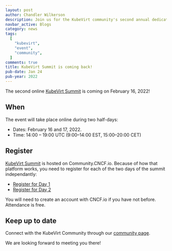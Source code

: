 ```yaml
---
layout: post
author: Chandler Wilkerson
description: Join us for the KubeVirt community's second annual dedicated online event
navbar_active: Blogs
category: news
tags:
  [
    "kubevirt",
    "event",
    "community",
  ]
comments: true
title: KubeVirt Summit is coming back!
pub-date: Jan 24
pub-year: 2022
---
```


The second online [KubeVirt Summit](/summit/) is coming on February 16, 2022!

## When

The event will take place online during two half-days:

- Dates: February 16 and 17, 2022.
- Time: 14:00 – 19:00 UTC (9:00–14:00 EST, 15:00–20:00 CET)

## Register

[KubeVirt Summit](/summit/) is hosted on Community.CNCF.io. Because of how that platform works, you need to register for each of the two days of the summit independantly:

- [Register for Day 1](https://community.cncf.io/events/details/cncf-kubevirt-community-presents-kubevirt-summit-2022-day-1/)
- [Register for Day 2](https://community.cncf.io/events/details/cncf-kubevirt-community-presents-kubevirt-summit-2022-day-2/)

You will need to create an account with CNCF.io if you have not before. Attendance is free.

## Keep up to date

Connect with the KubeVirt Community through our [community page](/community).

We are looking forward to meeting you there!
